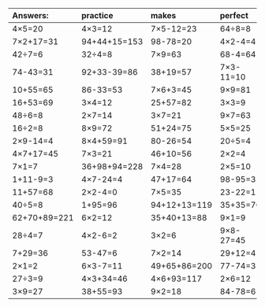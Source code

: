 | Answers: | practice | makes | perfect | ! |
| :--- | :--- | :--- | :--- | :--- |
| 4×5=20 | 4×3=12 | 7×5-12=23 | 64÷8=8 | 80-39=41 | 
| 7×2+17=31 | 94+44+15=153 | 98-78=20 | 4×2-4=4 | 5+57-61=1 | 
| 42÷7=6 | 32÷4=8 | 7×9=63 | 68-4=64 | 16+34=50 | 
| 74-43=31 | 92+33-39=86 | 38+19=57 | 7×3-11=10 | 5×2=10 | 
| 10+55=65 | 86-33=53 | 7×6+3=45 | 9×9=81 | 50-42=8 | 
| 16+53=69 | 3×4=12 | 25+57=82 | 3×3=9 | 6×7-28=14 | 
| 48÷6=8 | 2×7=14 | 3×7=21 | 9×7=63 | 6×5=30 | 
| 16÷2=8 | 8×9=72 | 51+24=75 | 5×5=25 | 4×9-3=33 | 
| 2×9-14=4 | 8×4+59=91 | 80-26=54 | 20÷5=4 | 66+18=84 | 
| 4×7+17=45 | 7×3=21 | 46+10=56 | 2×2=4 | 5×3=15 | 
| 7×1=7 | 36+98+94=228 | 7×4=28 | 2×5=10 | 10÷2=5 | 
| 1+11-9=3 | 4×7-24=4 | 47+17=64 | 98-95=3 | 10+88=98 | 
| 11+57=68 | 2×2-4=0 | 7×5=35 | 23-22=1 | 8×7=56 | 
| 40÷5=8 | 1+95=96 | 94+12+13=119 | 35+35=70 | 4+82=86 | 
| 62+70+89=221 | 6×2=12 | 35+40+13=88 | 9×1=9 | 6×8+23=71 | 
| 28÷4=7 | 4×2-6=2 | 3×2=6 | 9×8-27=45 | 5×8=40 | 
| 7+29=36 | 53-47=6 | 7×2=14 | 29+12=41 | 6×6=36 | 
| 2×1=2 | 6×3-7=11 | 49+65+86=200 | 77-74=3 | 7×8=56 | 
| 27÷3=9 | 4×3+34=46 | 4×6+93=117 | 2×6=12 | 21+93+93=207 | 
| 3×9=27 | 38+55=93 | 9×2=18 | 84-78=6 | 9×7+42=105 | 
